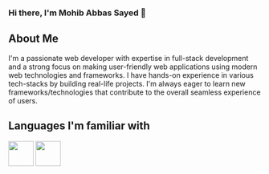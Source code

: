 ### Hi there, I'm Mohib Abbas Sayed 👋

## About Me
I'm a passionate web developer with expertise in full-stack development and a strong focus on making user-friendly web applications using modern web technologies and frameworks. I have hands-on experience in various tech-stacks by building real-life projects. I'm always eager to learn new frameworks/technologies that contribute to the overall seamless experience of users.

## Languages I'm familiar with
<img src="https://media.istockphoto.com/id/1413514774/photo/stylized-3d-html-icon-design.webp?b=1&s=170667a&w=0&k=20&c=OrkPbETxWlQ4FQSfTku07zULRenQ6KnxkGM4nU5H_Kk=" width="50"/>
<img src="https://upload.wikimedia.org/wikipedia/commons/thumb/d/d5/CSS3_logo_and_wordmark.svg/1200px-CSS3_logo_and_wordmark.svg.png" width="50"/>
